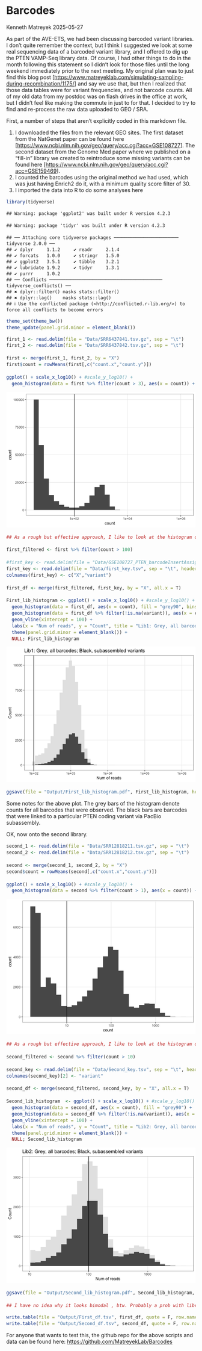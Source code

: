 Barcodes
================
Kenneth Matreyek
2025-05-27

As part of the AVE-ETS, we had been discussing barcoded variant
libraries. I don’t quite remember the context, but I think I suggested
we look at some real sequencing data of a barcoded variant library, and
I offered to dig up the PTEN VAMP-Seq library data. Of course, I had
other things to do in the month following this statement so I didn’t
look for those files until the long weekend immediately prior to the
next meeting. My original plan was to just find this blog post
\[<https://www.matreyeklab.com/simulating-sampling-during-recombination/1175/>\]
and say we use that, but then I realized that those data tables were for
variant frequencies, and not barcode counts. All of my old data from my
postdoc was on flash drives in the office at work, but I didn’t feel
like making the commute in just to for that. I decided to try to find
and re-process the raw data uploaded to GEO / SRA.

First, a number of steps that aren’t explicitly coded in this markdown
file.

1)  I downloaded the files from the relevant GEO sites. The first
    dataset from the NatGenet paper can be found here
    \[<https://www.ncbi.nlm.nih.gov/geo/query/acc.cgi?acc=GSE108727>\].
    The second dataset from the Genome Med paper where we published on a
    “fill-in” library we created to reintroduce some missing variants
    can be found here
    \[<https://www.ncbi.nlm.nih.gov/geo/query/acc.cgi?acc=GSE159469>\].
2)  I counted the barcodes using the original method we had used, which
    was just having Enrich2 do it, with a minimum quality score filter
    of 30.
3)  I imported the data into R to do some analyses here

``` r
library(tidyverse)
```

    ## Warning: package 'ggplot2' was built under R version 4.2.3

    ## Warning: package 'tidyr' was built under R version 4.2.3

    ## ── Attaching core tidyverse packages ──────────────────────── tidyverse 2.0.0 ──
    ## ✔ dplyr     1.1.2     ✔ readr     2.1.4
    ## ✔ forcats   1.0.0     ✔ stringr   1.5.0
    ## ✔ ggplot2   3.5.1     ✔ tibble    3.2.1
    ## ✔ lubridate 1.9.2     ✔ tidyr     1.3.1
    ## ✔ purrr     1.0.2     
    ## ── Conflicts ────────────────────────────────────────── tidyverse_conflicts() ──
    ## ✖ dplyr::filter() masks stats::filter()
    ## ✖ dplyr::lag()    masks stats::lag()
    ## ℹ Use the conflicted package (<http://conflicted.r-lib.org/>) to force all conflicts to become errors

``` r
theme_set(theme_bw())
theme_update(panel.grid.minor = element_blank())
```

``` r
first_1 <- read.delim(file = "Data/SRR6437841.tsv.gz", sep = "\t")
first_2 <- read.delim(file = "Data/SRR6437842.tsv.gz", sep = "\t")

first <- merge(first_1, first_2, by = "X")
first$count = rowMeans(first[,c("count.x","count.y")])

ggplot() + scale_x_log10() + #scale_y_log10() +
  geom_histogram(data = first %>% filter(count > 3), aes(x = count)) + geom_vline(xintercept = 100)
```

![](Barcodes_files/figure-gfm/VAMP-Seq%20GEO%20deposit%20of%20the%20original%20PTEN%20library%20plasmid%20sequencing-1.png)<!-- -->

``` r
## As a rough but effective approach, I like to look at the histogram of read counts to identify where the relative minima between the population containing counts of 1  (largely erroneous barcodes from sequencing error) and the next non-zero population (assuming the sample was sequenced to enough depth). For this sample, since it was sequenced so deeply, this is around a count of 100.

first_filtered <- first %>% filter(count > 100)

#first_key <- read.delim(file = "Data/GSE108727_PTEN_barcodeInsertAssignments.tsv", sep = "\t", header = F)
first_key <- read.delim(file = "Data/first_key.tsv", sep = "\t", header = F)
colnames(first_key) <- c("X","variant")

first_df <- merge(first_filtered, first_key, by = "X", all.x = T)

First_lib_histogram <- ggplot() + scale_x_log10() + #scale_y_log10() +
  geom_histogram(data = first_df, aes(x = count), fill = "grey90", bins = 50) +
  geom_histogram(data = first_df %>% filter(!is.na(variant)), aes(x = count), bins = 50) + 
  geom_vline(xintercept = 100) + 
  labs(x = "Num of reads", y = "Count", title = "Lib1: Grey, all barcodes; Black, subassembled variants") +
  theme(panel.grid.minor = element_blank()) + 
  NULL; First_lib_histogram
```

![](Barcodes_files/figure-gfm/VAMP-Seq%20GEO%20deposit%20of%20the%20original%20PTEN%20library%20plasmid%20sequencing-2.png)<!-- -->

``` r
ggsave(file = "Output/First_lib_histogram.pdf", First_lib_histogram, height = 4, width = 5)
```

Some notes for the above plot. The grey bars of the histogram denote
counts for all barcodes that were observed. The black bars are barcodes
that were linked to a particular PTEN coding variant via PacBio
subassembly.

OK, now onto the second library.

``` r
second_1 <- read.delim(file = "Data/SRR12818211.tsv.gz", sep = "\t")
second_2 <- read.delim(file = "Data/SRR12818212.tsv.gz", sep = "\t")

second <- merge(second_1, second_2, by = "X")
second$count = rowMeans(second[,c("count.x","count.y")])

ggplot() + scale_x_log10() + #scale_y_log10() +
  geom_histogram(data = second %>% filter(count > 1), aes(x = count)) + geom_vline(xintercept = 10)
```

![](Barcodes_files/figure-gfm/VAMP-Seq%20GEO%20deposit%20of%20the%20second%20PTEN%20library%20plasmid%20sequencing-1.png)<!-- -->

``` r
## As a rough but effective approach, I like to look at the histogram of read counts to identify where the relative minima between the population containing counts of 1  (largely erroneous barcodes from sequencing error) and the next non-zero population (assuming the sample was sequenced to enough depth). For this sample, it's around 10.

second_filtered <- second %>% filter(count > 10)

second_key <- read.delim(file = "Data/Second_key.tsv", sep = "\t", header = T)
colnames(second_key)[2] <- "variant"

second_df <- merge(second_filtered, second_key, by = "X", all.x = T)

Second_lib_histogram  <- ggplot() + scale_x_log10() + #scale_y_log10() +
  geom_histogram(data = second_df, aes(x = count), fill = "grey90") +
  geom_histogram(data = second_df %>% filter(!is.na(variant)), aes(x = count)) + 
  geom_vline(xintercept = 100) +
  labs(x = "Num of reads", y = "Count", title = "Lib2: Grey, all barcodes; Black, subassembled variants") +
  theme(panel.grid.minor = element_blank()) + 
  NULL; Second_lib_histogram
```

![](Barcodes_files/figure-gfm/VAMP-Seq%20GEO%20deposit%20of%20the%20second%20PTEN%20library%20plasmid%20sequencing-2.png)<!-- -->

``` r
ggsave(file = "Output/Second_lib_histogram.pdf", Second_lib_histogram, height = 4, width = 5)

## I have no idea why it looks bimodal , btw. Probably a prob with library mixing.
```

``` r
write.table(file = "Output/First_df.tsv", first_df, quote = F, row.names = F)
write.table(file = "Output/Second_df.tsv", second_df, quote = F, row.names = F)
```

For anyone that wants to test this, the github repo for the above
scripts and data can be found here:
<https://github.com/MatreyekLab/Barcodes>
